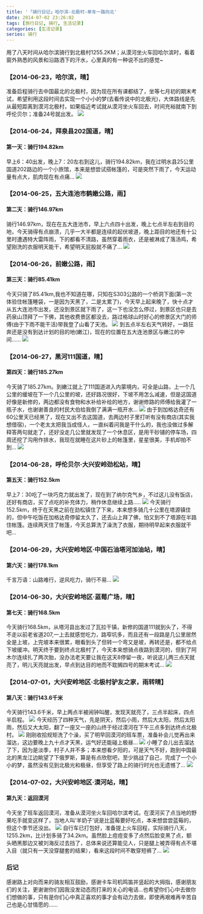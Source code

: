 ```yaml
---
title: '「骑行日记」哈尔滨-北极村-单车一路向北'
date: 2014-07-02 23:26:02
tags: [旅行日记, 骑行, 生活记录]
categories: [生活记录]
series: 骑行
---
```



用了八天时间从哈尔滨骑行到北极村1255.2KM；从漠河坐火车回哈尔滨时，看着窗外熟悉的风景和沿路洒下的汗水，心里真的有一种说不出的感觉~
### 【2014-06-23，哈尔滨，晴】
准备启程骑行去中国最北的北极村，因为现在所有课都结了，坐等七月初的期末考试，希望利用这段时间去实现一个小小的梦(去看传说中的北极光)，大体路线是先从最短距离到漠河北极村，如果临近考试就从漠河坐火车回去，时间充裕就南下到呼伦贝尔；准备24号就出发。
![](2014062300.jpg)

### 【2014-06-24，拜泉县202国道，晴】
#### 第一天：骑行194.82km
早上6：40出发，晚上7：20左右到这儿，骑行194.82km，我在过明水县25公里国道202路边的一个小旅馆，本来是想尝试搭帐篷的，可是突然下雨了，今天运动量有点大，肌肉现在有点痛...
![](2014062400.jpg)

### 【2014-06-25，五大连池市鹤嫩公路，雨】
#### 第二天：骑行146.97km
骑行146.97km，现在在五大连池市，早上六点四十出发，晚上七点半左右到目的地，今天骑得有点崩溃，几乎一大半都是连续的起伏坡道，晚上距目的地还有十公里时遭遇特大雷阵雨，下的都看不清路，虽然穿着雨衣，还是被淋成了落汤鸡，希望刚洗的衣服明天能干，希望明天屁股就不痛了…
![](2014062500.jpg)

### 【2014-06-26，前嫩公路，雨】
#### 第三天：骑行85.41km
今天只骑了85.41km,我也不知道在哪，只知在S303公路的一个桥洞下面(第一次体验住帐篷睡袋，一是因为天黑了，二是太累了)，今天早上起来晚了，快十点才从五大连池市出发，还没到景区就下雨了，这一下也没怎么停过，到景区也只是去药泉山顶拜了一下佛，其他收费景区都没去，路过格球山时好心的修景区大门的师傅(由于下雨不能干活)带我登了山看了天池。
![](2014062601.jpg)
到五点半左右天气转好，一路狂奔还是没有到达计划的目的地(嫩江)，现在的位置在五大连池景区与嫩江的中间......
![](2014062602.jpg)

### 【2014-06-27，黑河111国道，晴】
#### 第四天：骑行185.27km
今天骑了185.27km。到嫩江就上了111国道进入内蒙境内，可全是山路，上一个几公里的缓坡在下一个几公里的坡，还好路况很好，下坡不用怎么减速，但是这国道好像是新修的，两边都没有食物和水补给补给的地方，谢谢修路的师傅给我灌了一瓶子水，也谢谢善良的村民大伯给我倒了满满一瓶开水...
![](2014062701.jpg)
由于到加格达奇还有60公里天已经黑了，现在又出不去这国道，去两边村子里打听有没有商店(其实我想借宿)，一个老太太把我当成怪人，一直纠着问我是干什么的，我也没做过多解释答两句就走了，还好没走几公里就发现了一个休息区，是用干砂铺的停车场，四周还挖了沟用作排水，我现在就睡在这片砂上的帐篷里，星星很美，手机却拍不到...
![](2014062702.jpg)

### 【2014-06-28，呼伦贝尔·大兴安岭劲松站，晴】
#### 第五天：骑行152.5km
早上7：30吃了一块巧克力就出发了，现在到了纳尔克气乡，不过这儿没有饭店，还好有商店，买了点吃的补充体力，稍作休息继续上路.....
![](2014062800.jpg)
今天骑行152.5km，终于在天黑之前在劲松镇住了下来，本来想多骑几十公里在塔源镇住的，但中午吃饭在加格达奇停留太久了，还去山上拜了佛，怕又到不了塔源在半路住帐篷。连续两天住了帐篷，今天总算洗了澡洗了衣服，期待明早起来衣服就干吧...

### 【2014-06-29，大兴安岭地区·中国石油塔河加油站，晴】
#### 第六天：骑行178.1km
千言万语：山路难行，逆风吃力，骑行不易…
![](2014062900.jpg)

### 【2014-06-30，大兴安岭地区·蓝莓广场，晴】
#### 第七天：骑行168.5km
今天骑行168.5km，从塔河县出发过了瓦拉干镇，新修的国道111就到头了，不得不走以前老省道207,一上去就感觉吃力，路窄坑多，而且还有一段路是几公里居然全是上坡，上完坡本来很累，眼看到头了但转一个弯又是坡，再转还是，都不给点下坡缓冲。明天终于要到终点北极村了，今天本来想骑点夜路到漠河的，但到了阿木尔连续扎了两次胎，没办法老天要让我在这天8停留一夜，听说这儿两三点天就亮了，明儿天亮就出发，早点到达目的地而不耽搁四号的期末考试…
![](2014063000.jpg)

### 【2014-07-01，大兴安岭地区·北极村驴友之家，雨转晴】
#### 第八天：骑行143.6千米
今天骑行143.6千米，早上两点半被闹钟叫醒，发现天就亮了，三点半起床，四点半启程。
![](2014070101.jpg)
今天经历了四种天气，先是阴天，然后小雨，然后大太阳，然后太阳雨，然后又大太阳，翻了一座又一座的山终于经过漠河在下午三点多到达终点北极村。
![](2014070102.jpg)
刚刚收拾规矩洗了个澡，买了明早回漠河的班车票，准备补会儿觉再出来溜达，这边要晚上九十点才天黑，运气好还能碰上极昼…
![](2014070103.jpg)
小睡了会儿出去溜达了下，因为是淡季，村子人并不多；本来想看夕阳的，可是天气不好，跑到中国最北的黑龙江边眺望了下俄罗斯，算是有点欣慰吧，至少挑战了自己，完成了一个小小的梦，虽然没有见到北极光和极昼，但享受了路上的骑行时光也无遗憾了…
![](2014070104.jpg)

### 【2014-07-02，大兴安岭地区·漠河站，晴】
#### 第九天：返回漠河
今天坐了班车返回漠河，准备从漠河坐火车回哈尔滨考试。在漠河买了点当地的野果吃手就变这样了，当地人叫‘羊奶子’说是比蓝莓要好吃点，本来想尝尝蓝莓的，但这个季节还没出。
![](2014070201.jpg)
自行车已打包好，准备提上火车回程，实际骑行八天，1255.2km，比计划多骑了34.2km。虽然脸上痘痘变多了点然后脸变黑了点，额头晒黑那边又被刘海反过去挡了，总体来说还算能见人，只是腿上被弄得有点不堪入目（就只有一天没穿腿套的结果），看来这段时间不敢穿短裤了…
![](2014070202.jpg)

### 后记
感谢路上对向而来的骑友相互鼓励，感谢卡车司机鸣笛并竖起的大拇指，感谢朋友们的关注，更谢谢你们因我没发动态而打来的关心的电话…也希望你们心中去做你们想做的事，只有是你们心中真正喜欢的事才会有动力去做，即使再艰难再辛苦自己也是心甘情愿的……
